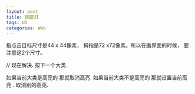 ```yaml
---
layout: post
title: 按钮UI
tags: UI
categories: Web
---
```



指点击目标尺寸是44 x 44像素，
拇指是72 x72像素。所以在画界面的时候，
要注意这2个尺寸。






// 现在解决. 按下一个大类.

如果当前大类是高亮的  那就取消高亮.
如果当前大类不是高亮的 那就设置当前高亮 .  取消别的高亮.
